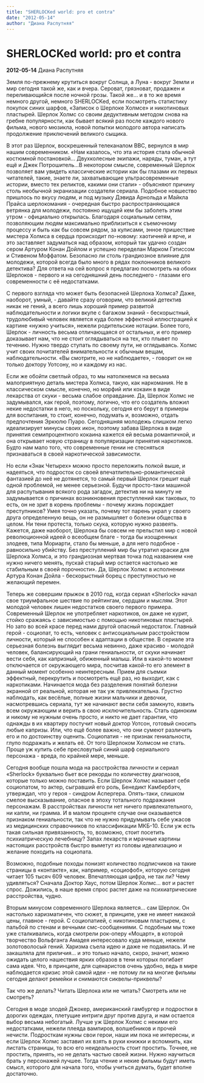```yaml
---
title: "SHERLOCKed world: pro et contra"
date: "2012-05-14"
author: "Диана Распутняя"
---
```


# SHERLOCKed world: pro et contra

**2012-05-14** Диана Распутняя

Земля по-прежнему крутиться вокруг Солнца, а Луна - вокруг Земли и мир сегодня такой же, как и вчера. Сероват, грязноват, продажен и переливающийся после ночной грозы. Такой же... и в то же время немного другой, немного SHERLOCKed, если посмотреть статистику покупок синих шарфов, «Записок о Шерлоке Холмсе» и никотиновых пластырей. Шерлок Холмс со своим дедуктивным методом снова на гребне популярности, как бывает всякий раз после каждого нового фильма, нового мюзикла, новой попытки молодого автора написать продолжение приключений великого сыщика.

В этот раз Шерлок, воскрешенный телеканалом BBC, вернулся в мир нашим современником. «Нам казалось, что эта история стала обычной костюмной постановкой... Двухколесные экипажи, наряды, туман, а тут ещё и Джек Потрошитель...В некотором смысле, современный Шерлок позволяет вам увидеть классические истории как бы глазами их первых читателей, такие, знаете ли, захватывающие ультрасовременные истории, вместо тех реликтов, какими они стали» - объясняют причину столь необычной экранизации создатели сериала. Подобное новшество пришлось по вкусу людям, и под музыку Дэвида Арнольда и Майкла Прайса шерлокомания - очередная быстро распространяющаяся ветрянка для молодежи, постоянно ищущей кем бы заболеть этим утром - официально открылась. Благодаря социальным сетям, позволяющим людям максимально приблизиться к съемочному процессу и быть как бы совсем рядом, за кулисами, энное пришествие мистера Холмса в сердца происходит по-новому: хаотичней и ярче, и это заставляет задуматься над образом, который так удачно создан сером Артуром Конан Дойлом и успешно переделан Марком Гэтиссом и Стивеном Моффатом. Безопасно ли столь грандиозное влияние для молодежи, которой всегда было много в рядах поклонников великого детектива? Для ответа на сей вопрос я предлагаю посмотреть на обоих Шерлоков - первого и на сегодняшний день последнего - глазами его современности с её недостатками.

С первого взгляда что может быть безопасней Шерлока Холмса? Даже, наоборот, умный, - давайте сразу оговорим, что великий детектив никак не гений, а всего лишь хороший пример развитой наблюдательности и логики вкупе с багажом знаний - бескорыстный, трудолюбивый человек является куда более эффектной иллюстрацией к картине «нужно учиться», нежели родительские нотации. Более того, Шерлок - личность весьма отличающаяся от остальных, и его пример доказывает нам, что не стоит оглядываться на тех, кто плывет по течению. Нужно твердо ступать по своему пути, не оглядываясь. Холмс учит своих почитателей внимательности к обычным вещам, наблюдательности. «Вы смотрите, но не наблюдаете», - говорит он не только доктору Уотсону, но и каждому из нас.

Если же обойти светлый образ, то мы натолкнемся на весьма малоприятную деталь мистера Холмса, такую, как наркомания. Не в классическом смысле, конечно, но морфий или кокаин в виде лекарства от скуки - весьма слабое оправдание. Да, Шерлок Холмс не задумывался, как герой, поэтому, логично, что его создатель вложил некие недостатки в него, но поскольку, сегодня его берут в примеры для воспитания, то стоит, конечно, подумать и, возможно, отдать предпочтения Эркюлю Пуаро. Сегодняшняя молодежь слишком легко идеализирует минусы своих икон, поэтому забава Шерлока в виде принятия семипроцентного кокаина кажется ей весьма романтичной, и она открывает новую страницу в популяризации принятия наркотиков. Будто нам мало того, что современные гении не стесняться признаваться в своей наркотической зависимости.

Но если «Знак Четырех» можно просто переложить полкой выше, и надеяться, что подросток со своей впечатлительно-романтической фантазией до неё не дотянется, то самый первый Шерлок грешит ещё одной проблемой, не менее серьезной. Будучи просто-таки машиной для распутывания всякого рода загадок, детектив ни на минуту не задумывается о причинах возникновения преступлений как таковых, то есть, он не зрит в корень проблемы - почему жизнь порождает преступников? Умея точно указать, почему тот парень украл у своего друга определенную вещь, он не размышляет о болезни общества в целом. Ни тени протеста, только скука, которую нужно развеять. Кажется, даже наоборот, Шерлока бы совсем не прельстил мир с новой революционной идеей о всеобщем благе - тогда бы изощренных злодеев, типа Мориарти, стало бы меньше, а для него подобное - равносильно убийству. Без преступлений мир бы утратил краски для Шерлока Холмса, и это грандиозная мертвая точка под названием «не нужно ничего менять, пускай старый мир остается настолько же стабильным в своей порочности». Да, Шерлок Холмс в исполнении Артура Конан Дойла - бескорыстный борец с преступностью не желающий перемен.

Теперь же совершим прыжок в 2010 год, когда сериал «Sherlock» начал свое триумфальное шествие по рейтингам, сердцам и мыслям. Этот молодой человек лишен недостатков своего первого примера. Современный Шерлок не употребляет наркотиков, он даже не курит, стойко сражаясь с зависимостью с помощью никотиновых пластырей. Но зато во всей красе перед нами другой опасный недостаток. Главный герой - социопат, то есть, человек с антисоциальным расстройством личности, который не способен к адаптации в обществе. В сериале эта серьезная болезнь выглядит весьма невинно, даже красиво - молодой человек, балансирующий на грани гениальности, от скуки начинает вести себя, как капризный, обиженный малыш. Или в какой-то момент отключается от окружающего мира, посчитав какой-то его элемент в данный момент особенно неинтересным. Прием для съемки эффектный, перекрутить и посмотреть ещё раз, но выходит, как с наркотиками. Начинается мода без разделения понятий болезни экранной от реальной, которая не так уж привлекательна. Грустно наблюдать, как весёлые, полные жизни мальчики и девочки, насмотревшись сериала, тут же начинают вести себя замкнуто, язвить всем окружающим и верить в свою исключительность. Стать одиноким и никому не нужным очень просто, и никто не дает гарантии, что однажды в их квартиру постучит новый доктор Уотсон, готовый сносить любые капризы. Или, что ещё более важно, что они сумеют различить его и по достоинству оценить. Социопатия - не признак гениальности, глупо подражать и желать её. От того Шерлоком Холмсом не стать. Проще уж купить себе пресловутый синий шарф сериального персонажа - вреда, по крайней мере, меньше.

Сегодня вообще пошла мода на расстройства личности и сериал «Sherlock» буквально бьет все рекорды по количеству диагнозов, которые только можно поставить. Если Шерлок Холмс называет себя социопатом, то актер, сыгравший его роль, Бенедикт Камбербэтч, утверждал, что у героя - синдром Аспергера. Опять-таки, слишком смелое высказывание, опасное в эпоху тотального подражания персонажам. В расстройствах личности нет ничего привлекательного, ни капли, ни грамма. И в малом проценте случае они оказывается признаком гениальности, так что не нужно придумывать себе ужасов из медицинских справочников по классификации МКБ-10. Если уж есть такая сильная привязанность, то, возможно, стоит посетить психиатрическую лечебницу? Запах лекарств и мрачные картины настоящих расстройств быстро выметут из головы идеализацию и желание походить на социопата.

Возможно, подобные походы понизят количество подписчиков на такие страницы в «контакте», как, например, «социофоб», которую сегодня читает 105 тысяч 609 человек. Впечатляющая цифра, не так ли? Чему удивляться? Сначала Доктор Хаус, потом Шерлок Холмс... вот и растет спрос. Дожились, в наше время спрос растет даже на психиатрические расстройства, чудно.

Вторым минусом современного Шерлока является... сам Шерлок. Он настолько харизматичен, что сюжет, в принципе, уже не имеет никакой цены, главное - герой. С социопатией, с никотиновым пластырем, с пальбой по стенам и вечными смс-сообщениями. С подобным мы тоже уже сталкивались, когда смотрели рок-оперу «Моцарт», в которой творчество Вольфганга Амадея интересовало куда меньше, нежели золотоволосый гений. Харизма съела идею и даже не подавилась. И не закашляла для приличия... и это только начало, скоро, значит, можно ожидать целого нашествия ярких образов в тени которых погибает сама идея. Что, в принципе, для сценаристов очень удобно, ведь в мире наблюдается кризис этой самой идеи - не потому ли на многие фильмы сегодня делают ремейки и снимаются сиквелы-приквелы?

Так что же делать? Читать Шерлока или не читать? Смотреть или не смотреть?

Сегодня в моде злодей Джокер, американский гамбургер и подростки в дорогих одеждах, плетущие интриги друг против друга, и нам остается выбор весьма небогатый. Лучше уж Шерлок Холмс с некими его недостатками, нежели плеяда вампиров, волшебников и прочей нечисти. Подросткам нужны свои герои, наши им пока не интересны, и если Шерлок Холмс заставил их взять в руки книжки и вспомнить, как листать страницы, то всю его неидеальность стоит простить. Точнее, не простить, принять, но не делать частью своей жизни. Нужно научиться брать у персонажей лучшее. Тогда чтение и некие фильмы будут иметь смысл, которого для начала того, чтобы учиться думать, будет вполне достаточно.